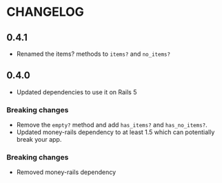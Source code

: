 # CHANGELOG

## 0.4.1

- Renamed the items? methods to `items?` and `no_items?`

## 0.4.0

- Updated dependencies to use it on Rails 5

### Breaking changes

- Remove the `empty?` method and add `has_items?` and `has_no_items?`.
- Updated money-rails dependency to at least 1.5 which can potentially break your app.

### Breaking changes
- Removed money-rails dependency